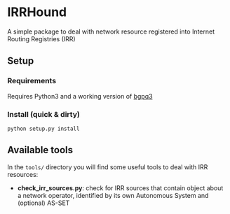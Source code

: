 # IRRHound

A simple package to deal with network resource registered into Internet Routing Registries (IRR)

## Setup

### Requirements 

Requires Python3 and a working version of [bgpq3](https://github.com/snar/bgpq3)

### Install (quick & dirty)

`python setup.py install` 

## Available tools
In the `tools/` directory you will find some useful tools to deal with IRR resources:

- **check_irr_sources.py**: check for IRR sources that contain object about a network operator, identified by its own Autonomous System and (optional) AS-SET
